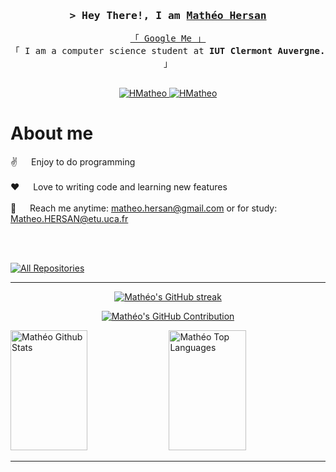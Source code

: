 <h3 align="center">
        <samp>&gt; Hey There!, I am
                <b><a target="_blank" href="#">Mathéo Hersan</a></b>
        </samp>
</h3>


<p align="center"> 
  <samp>
    <a href="https://www.google.com/search?q=Mathéo+Hersan">「 Google Me 」</a>
    <br>
    「 I am a computer science student at <b>IUT Clermont Auvergne.</b> 」
    <br>
    <br>
  </samp>
</p>

<p align="center">
 <a href="https://HMatheo.com" target="blank">
  <img src="https://img.shields.io/badge/Website-DC143C?style=for-the-badge&logo=medium&logoColor=white" alt="HMatheo" />
 </a>
 <a href="https://linkedin.com/in/mathéo-hersan" target="_blank">
  <img src="https://img.shields.io/badge/LinkedIn-0077B5?style=for-the-badge&logo=linkedin&logoColor=white" alt="HMatheo"/>
 </a>
<br />

 # About me
 
<p>
  
 ✌️ &emsp; Enjoy to do programming <br/><br/>
 ❤️ &emsp; Love to writing code and learning new features<br/><br/>
 📧 &emsp; Reach me anytime: matheo.hersan@gmail.com or for study: Matheo.HERSAN@etu.uca.fr<br/><br/>
</p>

<br/>

<p align="left">
  <a href="https://github.com/HMatheo?tab=repositories" target="_blank"><img alt="All Repositories" title="All Repositories" src="https://img.shields.io/badge/-All%20Repos-2962FF?style=for-the-badge&logo=koding&logoColor=white"/></a>
</p>

---


<p align="center">
  <a href="https://github.com/HMatheo">
    <img src="https://github-readme-streak-stats.herokuapp.com/?user=HMatheo&theme=dracula&border=7F3FBF&background=0D1117" alt="Mathéo's GitHub streak"/>
  </a>
</p>

<p align="center">
  <a href="https://github.com/HMatheo">
    <img src="https://github-profile-summary-cards.vercel.app/api/cards/profile-details?username=HMatheo&theme=radical" alt="Mathéo's GitHub Contribution"/>
  </a>
</p>

<a> 
    <a href="https://github.com/HMatheo"><img alt="Mathéo Github Stats" src="https://github-readme-stats-orpin-one-42.vercel.app/api?username=HMatheo&show_icons=true&count_private=true&theme=dracula&border_color=7F3FBF&bg_color=0D1117&title_color=F85D7F&icon_color=F8D866" height="192px" width="49.5%"/></a>
  <a href="https://github.com/HMatheo"><img alt="Mathéo Top Languages" src="https://github-readme-stats-orpin-one-42.vercel.app/api/top-langs/?username=HMatheo&langs_count=8&layout=compact&theme=react&border_color=7F3FBF&bg_color=0D1117&title_color=F85D7F&icon_color=F8D866" height="192px" width="49.5%"/></a>
  <br/>
</a>

---

